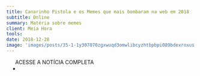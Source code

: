 ```yaml
---
title: Canarinho Pistola e os Memes que mais bombaram na web em 2018
subtitle: Online
summary: Matéria sobre memes
client: Meia Hora
tools: 
date: 2018-12-28
image: 'images/posts/35-1-1y307070zgxwuqd3omwlibcyzhtbpbpi089bdexroxus.png'
---
```




<div class="post__share"><ul class="share__list list-reset">ACESSE A NOTÍCIA COMPLETA<li class="share__item" style="margin-left: 10px"><a class="share__link share__facebook" style="background: #fa5657" href="https://meiahora.ig.com.br/geral/2018/12/5606265-canarinho-pistola-e-os-memes-que-mais-bombaram-na-web-em-2018.html" 
onclick=window.open(this.href, 'pop-up', 'left=20,top=20,width=500,height=500,toolbar=1,resizable=0'); return false;" title="Link" rel="nofollow"><i class="fa-solid fa-link"></i></a></li></ul></div>
<!-- <div class="gallery-box"><div class="gallery"><img src="/clipping/images/example-1.jpg" loading="lazy" alt="Project"><img src="/clipping/images/example-2.jpg" loading="lazy" alt="Project"></div><em>Gallery / <a href="https://www.freepik.com/" target="_blank">Freepic</a></em></div> -->
